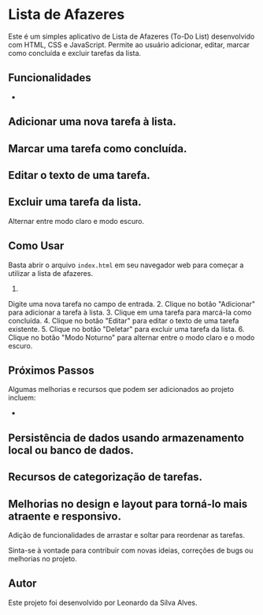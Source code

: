 # Lista de Afazeres


Este é um simples aplicativo de Lista de Afazeres (To-Do List) desenvolvido com HTML, CSS e JavaScript. Permite ao usuário adicionar, editar, marcar como concluída e excluir tarefas da lista.

## Funcionalidades


-
 Adicionar uma nova tarefa à lista.
-
 Marcar uma tarefa como concluída.
-
 Editar o texto de uma tarefa.
-
 Excluir uma tarefa da lista.
-
 Alternar entre modo claro e modo escuro.

## Como Usar


Basta abrir o arquivo 
`index.html`
 em seu navegador web para começar a utilizar a lista de afazeres.

1.
 Digite uma nova tarefa no campo de entrada.
2.
 Clique no botão "Adicionar" para adicionar a tarefa à lista.
3.
 Clique em uma tarefa para marcá-la como concluída.
4.
 Clique no botão "Editar" para editar o texto de uma tarefa existente.
5.
 Clique no botão "Deletar" para excluir uma tarefa da lista.
6.
 Clique no botão "Modo Noturno" para alternar entre o modo claro e o modo escuro.

## Próximos Passos


Algumas melhorias e recursos que podem ser adicionados ao projeto incluem:

-
 Persistência de dados usando armazenamento local ou banco de dados.
-
 Recursos de categorização de tarefas.
-
 Melhorias no design e layout para torná-lo mais atraente e responsivo.
-
 Adição de funcionalidades de arrastar e soltar para reordenar as tarefas.

Sinta-se à vontade para contribuir com novas ideias, correções de bugs ou melhorias no projeto.

## Autor


Este projeto foi desenvolvido por Leonardo da Silva Alves.

